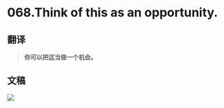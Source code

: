 # 068.Think of this as an opportunity.

## 翻译

> **你可以把这当做一个机会。**

## 文稿

![](https://cdn.jsdelivr.net/gh/imtianx/speaking180/img/068.jpg)

